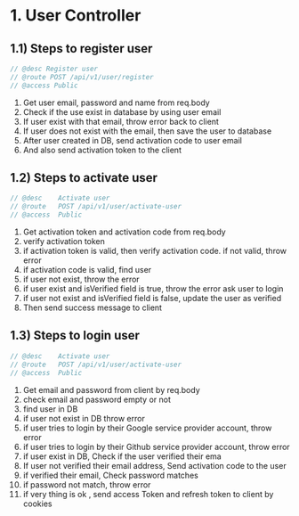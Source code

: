 # 1. User Controller

## 1.1) Steps to register user

```js
// @desc Register user
// @route POST /api/v1/user/register
// @access Public
```

1. Get user email, password and name from req.body
2. Check if the use exist in database by using user email
3. If user exist with that email, throw error back to client
4. If user does not exist with the email, then save the user to database
5. After user created in DB, send activation code to user email
6. And also send activation token to the client

## 1.2) Steps to activate user

```js
// @desc    Activate user
// @route   POST /api/v1/user/activate-user
// @access  Public
```

1. Get activation token and activation code from req.body
2. verify activation token
3. if activation token is valid, then verify activation code. if not valid, throw error
4. if activation code is valid, find user
5. if user not exist, throw the error
6. if user exist and isVerified field is true, throw the error ask user to login
7. if user not exist and isVerified field is false, update the user as verified
8. Then send success message to client

## 1.3) Steps to login user

```js
// @desc    Activate user
// @route   POST /api/v1/user/activate-user
// @access  Public
```

1. Get email and password from client by req.body
2. check email and password empty or not
3. find user in DB
4. if user not exist in DB throw error
5. if user tries to login by their Google service provider account, throw error
6. if user tries to login by their Github service provider account, throw error
7. if user exist in DB, Check if the user verified their ema
8. If user not verified their email address, Send activation code to the user
9. if verified their email, Check password matches
10. if password not match, throw error
11. if very thing is ok , send access Token and refresh token to client by cookies
